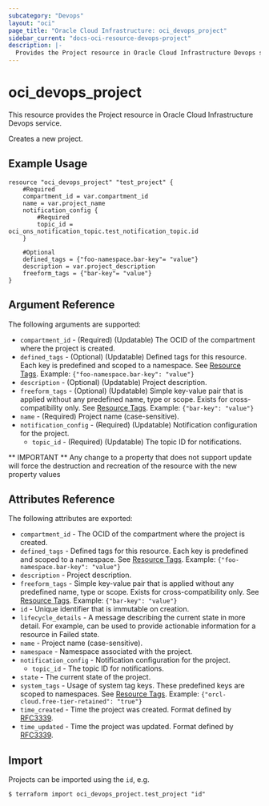 ```yaml
---
subcategory: "Devops"
layout: "oci"
page_title: "Oracle Cloud Infrastructure: oci_devops_project"
sidebar_current: "docs-oci-resource-devops-project"
description: |-
  Provides the Project resource in Oracle Cloud Infrastructure Devops service
---
```


# oci_devops_project
This resource provides the Project resource in Oracle Cloud Infrastructure Devops service.

Creates a new project.

## Example Usage

```hcl
resource "oci_devops_project" "test_project" {
	#Required
	compartment_id = var.compartment_id
	name = var.project_name
	notification_config {
		#Required
		topic_id = oci_ons_notification_topic.test_notification_topic.id
	}

	#Optional
	defined_tags = {"foo-namespace.bar-key"= "value"}
	description = var.project_description
	freeform_tags = {"bar-key"= "value"}
}
```

## Argument Reference

The following arguments are supported:

* `compartment_id` - (Required) (Updatable) The OCID of the compartment where the project is created.
* `defined_tags` - (Optional) (Updatable) Defined tags for this resource. Each key is predefined and scoped to a namespace. See [Resource Tags](https://docs.cloud.oracle.com/iaas/Content/General/Concepts/resourcetags.htm). Example: `{"foo-namespace.bar-key": "value"}`
* `description` - (Optional) (Updatable) Project description.
* `freeform_tags` - (Optional) (Updatable) Simple key-value pair that is applied without any predefined name, type or scope. Exists for cross-compatibility only.  See [Resource Tags](https://docs.cloud.oracle.com/iaas/Content/General/Concepts/resourcetags.htm). Example: `{"bar-key": "value"}`
* `name` - (Required) Project name (case-sensitive).
* `notification_config` - (Required) (Updatable) Notification configuration for the project.
	* `topic_id` - (Required) (Updatable) The topic ID for notifications.


** IMPORTANT **
Any change to a property that does not support update will force the destruction and recreation of the resource with the new property values

## Attributes Reference

The following attributes are exported:

* `compartment_id` - The OCID of the compartment where the project is created.
* `defined_tags` - Defined tags for this resource. Each key is predefined and scoped to a namespace. See [Resource Tags](https://docs.cloud.oracle.com/iaas/Content/General/Concepts/resourcetags.htm). Example: `{"foo-namespace.bar-key": "value"}`
* `description` - Project description.
* `freeform_tags` - Simple key-value pair that is applied without any predefined name, type or scope. Exists for cross-compatibility only.  See [Resource Tags](https://docs.cloud.oracle.com/iaas/Content/General/Concepts/resourcetags.htm). Example: `{"bar-key": "value"}`
* `id` - Unique identifier that is immutable on creation.
* `lifecycle_details` - A message describing the current state in more detail. For example, can be used to provide actionable information for a resource in Failed state.
* `name` - Project name (case-sensitive).
* `namespace` - Namespace associated with the project.
* `notification_config` - Notification configuration for the project.
	* `topic_id` - The topic ID for notifications.
* `state` - The current state of the project.
* `system_tags` - Usage of system tag keys. These predefined keys are scoped to namespaces. See [Resource Tags](https://docs.cloud.oracle.com/iaas/Content/General/Concepts/resourcetags.htm). Example: `{"orcl-cloud.free-tier-retained": "true"}`
* `time_created` - Time the project was created. Format defined by [RFC3339](https://datatracker.ietf.org/doc/html/rfc3339).
* `time_updated` - Time the project was updated. Format defined by [RFC3339](https://datatracker.ietf.org/doc/html/rfc3339).

## Import

Projects can be imported using the `id`, e.g.

```
$ terraform import oci_devops_project.test_project "id"
```

